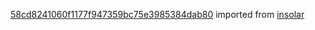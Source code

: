 [58cd8241060f1177f947359bc75e3985384dab80](https://github.com/insolar/insolar/commit/58cd8241060f1177f947359bc75e3985384dab80) imported from [insolar](https://github.com/insolar/insolar)

